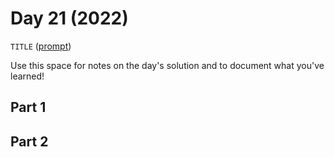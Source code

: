 # Day 21 (2022)

`TITLE` ([prompt](https://adventofcode.com/2022/day/21))

Use this space for notes on the day's solution and to document what you've learned!

## Part 1

## Part 2

